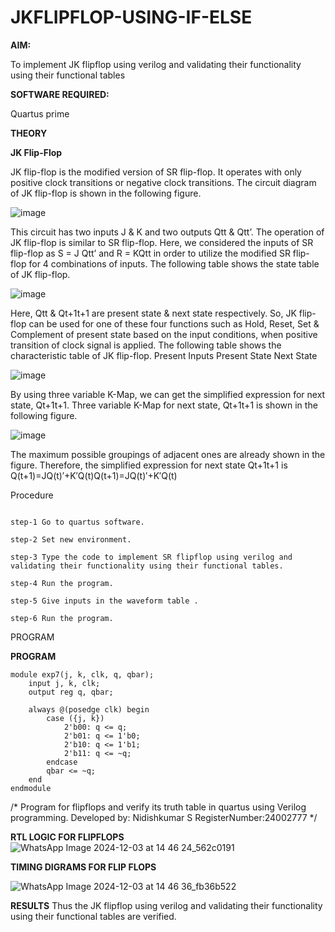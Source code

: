 # JKFLIPFLOP-USING-IF-ELSE

**AIM:** 

To implement  JK flipflop using verilog and validating their functionality using their functional tables

**SOFTWARE REQUIRED:**

Quartus prime

**THEORY**

**JK Flip-Flop**

JK flip-flop is the modified version of SR flip-flop. It operates with only positive clock transitions or negative clock transitions. The circuit diagram of JK flip-flop is shown in the following figure.

![image](https://github.com/naavaneetha/JKFLIPFLOP-USING-IF-ELSE/assets/154305477/a649c30b-232b-4558-b188-fd6c09845180)


This circuit has two inputs J & K and two outputs Qtt & Qtt’. The operation of JK flip-flop is similar to SR flip-flop. Here, we considered the inputs of SR flip-flop as S = J Qtt’ and R = KQtt in order to utilize the modified SR flip-flop for 4 combinations of inputs. The following table shows the state table of JK flip-flop.

![image](https://github.com/naavaneetha/JKFLIPFLOP-USING-IF-ELSE/assets/154305477/c4360742-e8a8-4937-b089-c46c0433f9a3)

 
Here, Qtt & Qt+1t+1 are present state & next state respectively. So, JK flip-flop can be used for one of these four functions such as Hold, Reset, Set & Complement of present state based on the input conditions, when positive transition of clock signal is applied. The following table shows the characteristic table of JK flip-flop. Present Inputs Present State Next State
 
![image](https://github.com/naavaneetha/JKFLIPFLOP-USING-IF-ELSE/assets/154305477/6c275261-a6d5-4c37-a3a7-1e88ca11c4cd)

By using three variable K-Map, we can get the simplified expression for next state, Qt+1t+1. Three variable K-Map for next state, Qt+1t+1 is shown in the following figure.
 
![image](https://github.com/naavaneetha/JKFLIPFLOP-USING-IF-ELSE/assets/154305477/5174f41b-0ce0-4329-a372-6d1943ea6673)

The maximum possible groupings of adjacent ones are already shown in the figure. Therefore, the simplified expression for next state Qt+1t+1 is Q(t+1)=JQ(t)′+K′Q(t)Q(t+1)=JQ(t)′+K′Q(t)


Procedure
```

step-1 Go to quartus software.

step-2 Set new environment.

step-3 Type the code to implement SR flipflop using verilog and validating their functionality using their functional tables.

step-4 Run the program.

step-5 Give inputs in the waveform table .

step-6 Run the program.

```

PROGRAM


**PROGRAM**
```
module exp7(j, k, clk, q, qbar);
    input j, k, clk;
    output reg q, qbar;

    always @(posedge clk) begin
        case ({j, k})
            2'b00: q <= q;            
            2'b01: q <= 1'b0;         
            2'b10: q <= 1'b1;         
            2'b11: q <= ~q;           
        endcase
        qbar <= ~q;                   
    end
endmodule
```

/* Program for flipflops and verify its truth table in quartus using Verilog programming.
Developed by: Nidishkumar S
RegisterNumber:24002777
*/

**RTL LOGIC FOR FLIPFLOPS**
![WhatsApp Image 2024-12-03 at 14 46 24_562c0191](https://github.com/user-attachments/assets/13449387-abda-4eb9-ab01-8f64cf90bae0)

**TIMING DIGRAMS FOR FLIP FLOPS**

![WhatsApp Image 2024-12-03 at 14 46 36_fb36b522](https://github.com/user-attachments/assets/837942fe-70f3-4cb3-bb9f-8e87e2ba6cc2)

**RESULTS**
Thus the JK flipflop using verilog and validating their functionality using their functional tables are verified.
